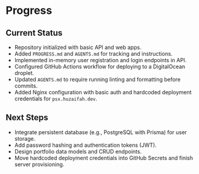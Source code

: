 # Progress

## Current Status

- Repository initialized with basic API and web apps.
- Added `PROGRESS.md` and `AGENTS.md` for tracking and instructions.
- Implemented in-memory user registration and login endpoints in API.
- Configured GitHub Actions workflow for deploying to a DigitalOcean droplet.
- Updated `AGENTS.md` to require running linting and formatting before commits.
- Added Nginx configuration with basic auth and hardcoded deployment credentials for `psx.huzaifah.dev`.

## Next Steps

- Integrate persistent database (e.g., PostgreSQL with Prisma) for user storage.
- Add password hashing and authentication tokens (JWT).
- Design portfolio data models and CRUD endpoints.
- Move hardcoded deployment credentials into GitHub Secrets and finish server provisioning.
